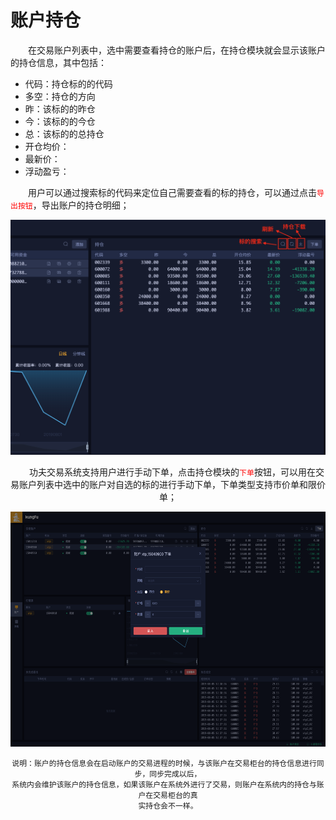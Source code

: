 # 账户持仓

&emsp;&emsp;在交易账户列表中，选中需要查看持仓的账户后，在持仓模块就会显示该账户的持仓信息，其中包括：

- 代码：持仓标的的代码
- 多空：持仓的方向
- 昨：该标的的昨仓
- 今：该标的的今仓
- 总：该标的的总持仓
- 开仓均价：
- 最新价：
- 浮动盈亏：

&emsp;&emsp;用户可以通过搜索标的代码来定位自己需要查看的标的持仓，可以通过点击<font color="red">```导出按钮```</font>，导出账户的持仓明细；

<div align=center><img src="/images/acc_holding.png" width="640" height="376">


&emsp;&emsp;功夫交易系统支持用户进行手动下单，点击持仓模块的<font color="red">```下单```</font>按钮，可以用在交易账户列表中选中的账户对自选的标的进行手动下单，下单类型支持市价单和限价单；

<div align=center><img src="/images/acc_holding_order.png" width="640" height="376">

    说明：账户的持仓信息会在启动账户的交易进程的时候，与该账户在交易柜台的持仓信息进行同步，同步完成以后，
    系统内会维护该账户的持仓信息，如果该账户在系统外进行了交易，则账户在系统内的持仓与账户在交易柜台的真
    实持仓会不一样。





